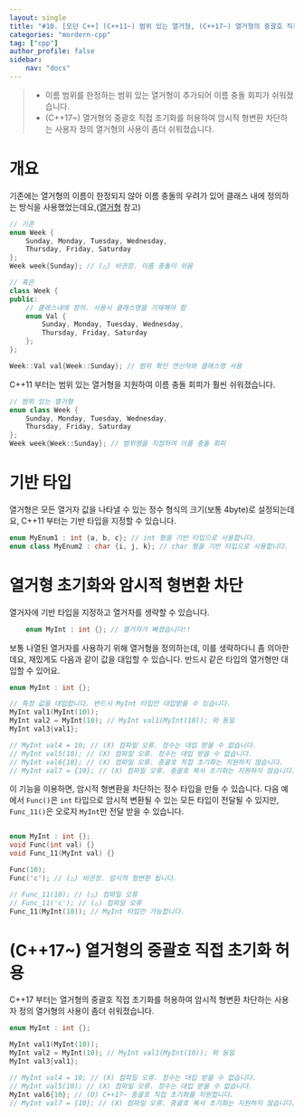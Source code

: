 ```yaml
---
layout: single
title: "#10. [모던 C++] (C++11~) 범위 있는 열거형, (C++17~) 열거형의 중괄호 직접 초기화 허용"
categories: "mordern-cpp"
tag: ["cpp"]
author_profile: false
sidebar: 
    nav: "docs"
---
```


> * 이름 범위를 한정하는 범위 있는 열거형이 추가되어 이름 충돌 회피가 쉬워졌습니다.
> * (C++17~) 열거형의 중괄호 직접 초기화를 허용하여 암시적 형변환 차단하는 사용자 정의 열거형의 사용이 좀더 쉬워졌습니다.


# 개요

기존에는 열거형의 이름이 한정되지 않아 이름 충돌의 우려가 있어 클래스 내에 정의하는 방식을 사용했었는데요,([열거형](https://tango1202.github.io/classic-cpp-guide/classic-cpp-guide-enum/) 참고) 

```cpp
// 기존
enum Week {
    Sunday, Monday, Tuesday, Wednesday, 
    Thursday, Friday, Saturday
};
Week week{Sunday}; // (△) 비권장. 이름 충돌이 쉬움

// 혹은
class Week {
public:
    // 클래스내에 정의. 사용시 클래스명을 기재해야 함
    enum Val {
        Sunday, Monday, Tuesday, Wednesday, 
        Thursday, Friday, Saturday
    };
};

Week::Val val{Week::Sunday}; // 범위 확인 연산자와 클래스명 사용
```

C++11 부터는 범위 있는 열거형을 지원하여 이름 충돌 회피가 훨씬 쉬워졌습니다.

```cpp
// 범위 있는 열거형
enum class Week {
    Sunday, Monday, Tuesday, Wednesday, 
    Thursday, Friday, Saturday
};
Week week{Week::Sunday}; // 범위명을 지정하여 이름 충돌 회피
```

# 기반 타입

열거형은 모든 열거자 값을 나타낼 수 있는 정수 형식의 크기(보통 4byte)로 설정되는데요, C++11 부터는 기반 타입을 지정할 수 있습니다.

```cpp
enum MyEnum1 : int {a, b, c}; // int 형을 기반 타입으로 사용합니다.
enum class MyEnum2 : char {i, j, k}; // char 형을 기반 타입으로 사용합니다.
```

# 열거형 초기화와 암시적 형변환 차단

열거자에 기반 타입을 지정하고 열거자를 생략할 수 있습니다.

```cpp
    enum MyInt : int {}; // 열거자가 빠졌습니다!!
```

보통 나열된 열거자를 사용하기 위해 열거형을 정의하는데, 이를 생략하다니 좀 의아한데요, 재밌게도 다음과 같이 값을 대입할 수 있습니다. 반드시 같은 타입의 열거형만 대입할 수 있어요.

```cpp
enum MyInt : int {};

// 특정 값을 대입합니다. 반드시 MyInt 타입만 대입받을 수 있습니다.
MyInt val1(MyInt(10));
MyInt val2 = MyInt(10); // MyInt val1(MyInt(10)); 와 동일
MyInt val3{val1}; 

// MyInt val4 = 10; // (X) 컴파일 오류. 정수는 대입 받을 수 없습니다.
// MyInt val5(10); // (X) 컴파일 오류. 정수는 대입 받을 수 없습니다.
// MyInt val6{10}; // (X) 컴파일 오류. 중괄호 직접 초기화는 지원하지 않습니다.
// MyInt val7 = {10}; // (X) 컴파일 오류. 중괄호 복사 초기화는 지원하지 않습니다.
```

이 기능을 이용하면, 암시적 형변환을 차단하는 정수 타입을 만들 수 있습니다. 다음 예에서 `Func()`은 `int` 타입으로 암시적 변환될 수 있는 모든 타입이 전달될 수 있지만, `Func_11()`은 오로지 `MyInt`만 전달 받을 수 있습니다. 

```cpp

enum MyInt : int {};
void Func(int val) {}
void Func_11(MyInt val) {}

Func(10);
Func('c'); // (△) 비권장. 암시적 형변환 됩니다.

// Func_11(10); // (△) 컴파일 오류
// Func_11('c'); // (△) 컴파일 오류
Func_11(MyInt(10)); // MyInt 타입만 가능합니다.  
```

# (C++17~) 열거형의 중괄호 직접 초기화 허용

C++17 부터는 열거형의 중괄호 직접 초기화를 허용하여 암시적 형변환 차단하는 사용자 정의 열거형의 사용이 좀더 쉬워졌습니다.

```cpp
enum MyInt : int {};

MyInt val1(MyInt(10));
MyInt val2 = MyInt(10); // MyInt val1(MyInt(10)); 와 동일
MyInt val3{val1}; 

// MyInt val4 = 10; // (X) 컴파일 오류. 정수는 대입 받을 수 없습니다.
// MyInt val5(10); // (X) 컴파일 오류. 정수는 대입 받을 수 없습니다.
MyInt val6{10}; // (O) C++17~ 중괄호 직접 초기화를 지원합니다.
// MyInt val7 = {10}; // (X) 컴파일 오류. 중괄호 복사 초기화는 지원하지 않습니다.   
```

